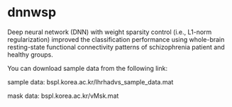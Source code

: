# dnnwsp
Deep neural network (DNN) with weight sparsity control (i.e., L1-norm regularization) improved the classification performance using whole-brain resting-state functional connectivity patterns of schizophrenia patient and healthy groups.


You can download sample data from the following link: 

sample data: bspl.korea.ac.kr/lhrhadvs_sample_data.mat

mask data: bspl.korea.ac.kr/vMsk.mat
